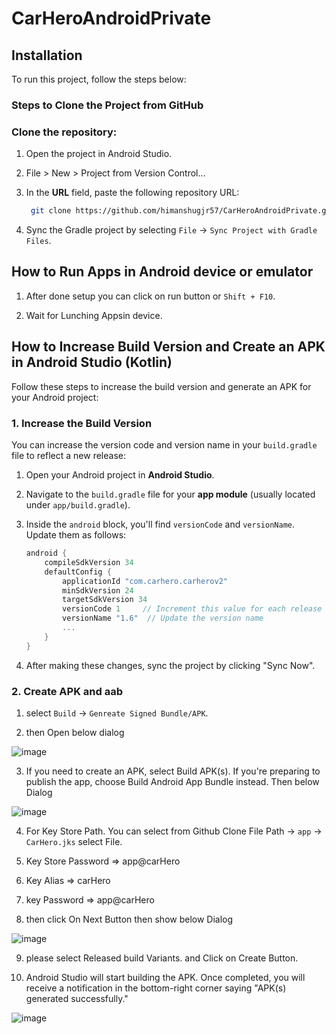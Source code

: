 # CarHeroAndroidPrivate

## Installation
To run this project, follow the steps below:


### Steps to Clone the Project from GitHub

### Clone the repository:
1. Open the project in Android Studio.
2. File > New > Project from Version Control...
3. In the **URL** field, paste the following repository URL:

   ```bash
    git clone https://github.com/himanshugjr57/CarHeroAndroidPrivate.git
    ```
   
4. Sync the Gradle project by selecting `File` -> `Sync Project with Gradle Files`. 



## How to Run Apps in Android device or emulator

1. After done setup you can click on run button or `Shift + F10`. 

2. Wait for Lunching Appsin device.

## How to Increase Build Version and Create an APK in Android Studio (Kotlin)

Follow these steps to increase the build version and generate an APK for your Android project:

### 1. **Increase the Build Version**

You can increase the version code and version name in your `build.gradle` file to reflect a new release:

1. Open your Android project in **Android Studio**.
   
2. Navigate to the `build.gradle` file for your **app module** (usually located under `app/build.gradle`).

3. Inside the `android` block, you'll find `versionCode` and `versionName`. Update them as follows:

   ```kotlin
   android {
       compileSdkVersion 34
       defaultConfig {
           applicationId "com.carhero.carherov2"
           minSdkVersion 24
           targetSdkVersion 34
           versionCode 1     // Increment this value for each release
           versionName "1.6"  // Update the version name
           ...
       }
   }

4. After making these changes, sync the project by clicking "Sync Now".


### 2. **Create APK and aab**

1. select `Build` -> `Genreate Signed Bundle/APK`. 

2. then Open below dialog 

![image](https://github.com/user-attachments/assets/937a965f-5632-4e4b-90da-515831057eb8)

3. If you need to create an APK, select Build APK(s). If you're preparing to publish the app, choose Build Android App Bundle instead. Then below Dialog 

![image](https://github.com/user-attachments/assets/6bb7c02c-0885-4e5d-9400-67a0490e57f0)

4. For Key Store Path. You can select from Github Clone File Path -> `app` -> `CarHero.jks` select File. 
5. Key Store Password => app@carHero
6. Key Alias => carHero
7. key Password => app@carHero

8. then click On Next Button then show below Dialog 

![image](https://github.com/user-attachments/assets/d73c84ea-29e6-4429-a2dc-6569fc5b6b7b)

9. please select Released build Variants. and Click on Create Button.

10. Android Studio will start building the APK. Once completed, you will receive a notification in the bottom-right corner saying "APK(s) generated successfully."

![image](https://github.com/user-attachments/assets/5ce15cbf-0135-42e4-8fd0-6490b14df327)



